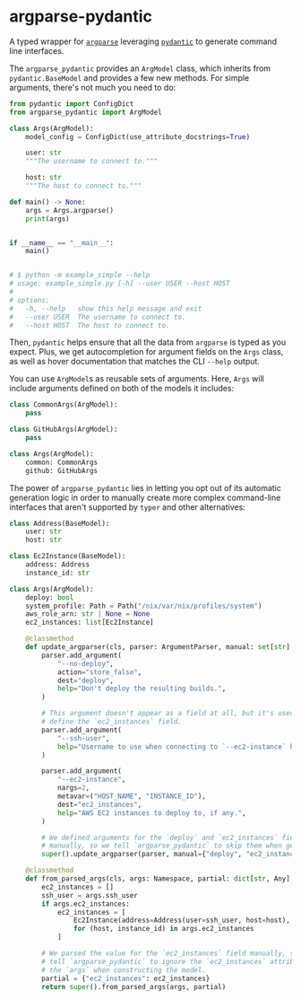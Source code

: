 # argparse-pydantic

A typed wrapper for [`argparse`][argparse] leveraging [`pydantic`][pydantic] to
generate command line interfaces.

The `argparse_pydantic` provides an `ArgModel` class, which inherits from
`pydantic.BaseModel` and provides a few new methods. For simple arguments,
there's not much you need to do:

```python
from pydantic import ConfigDict
from argparse_pydantic import ArgModel

class Args(ArgModel):
    model_config = ConfigDict(use_attribute_docstrings=True)

    user: str
    """The username to connect to."""

    host: str
    """The host to connect to."""

def main() -> None:
    args = Args.argparse()
    print(args)


if __name__ == "__main__":
    main()


# $ python -m example_simple --help
# usage: example_simple.py [-h] --user USER --host HOST
# 
# options:
#   -h, --help   show this help message and exit
#   --user USER  The username to connect to.
#   --host HOST  The host to connect to.
```

Then, `pydantic` helps ensure that all the data from `argparse` is typed as you
expect. Plus, we get autocompletion for argument fields on the `Args` class, as
well as hover documentation that matches the CLI `--help` output.

You can use `ArgModel`s as reusable sets of arguments. Here, `Args` will
include arguments defined on both of the models it includes:

```python
class CommonArgs(ArgModel):
    pass

class GitHubArgs(ArgModel):
    pass

class Args(ArgModel):
    common: CommonArgs
    github: GitHubArgs
```

The power of `argparse_pydantic` lies in letting you opt out of its automatic
generation logic in order to manually create more complex command-line
interfaces that aren't supported by `typer` and other alternatives:

```python
class Address(BaseModel):
    user: str
    host: str

class Ec2Instance(BaseModel):
    address: Address
    instance_id: str

class Args(ArgModel):
    deploy: bool
    system_profile: Path = Path("/nix/var/nix/profiles/system")
    aws_role_arn: str | None = None
    ec2_instances: list[Ec2Instance]

    @classmethod
    def update_argparser(cls, parser: ArgumentParser, manual: set[str] | None = None) -> None:
        parser.add_argument(
            "--no-deploy",
            action="store_false",
            dest="deploy",
            help="Don't deploy the resulting builds.",
        )

        # This argument doesn't appear as a field at all, but it's used to help
        # define the `ec2_instances` field.
        parser.add_argument(
            "--ssh-user",
            help="Username to use when connecting to `--ec2-instance` hosts via SSH.",
        )

        parser.add_argument(
            "--ec2-instance",
            nargs=2,
            metavar=("HOST_NAME", "INSTANCE_ID"),
            dest="ec2_instances",
            help="AWS EC2 instances to deploy to, if any.",
        )

        # We defined arguments for the `deploy` and `ec2_instances` fields
        # manually, so we tell `argparse_pydantic` to skip them when generating the CLI.
        super().update_argparser(parser, manual={"deploy", "ec2_instances"})

    @classmethod
    def from_parsed_args(cls, args: Namespace, partial: dict[str, Any] | None = None) -> Self:
        ec2_instances = []
        ssh_user = args.ssh_user
        if args.ec2_instances:
            ec2_instances = [
                Ec2Instance(address=Address(user=ssh_user, host=host), instance_id=instance_id)
                for (host, instance_id) in args.ec2_instances
            ]

        # We parsed the value for the `ec2_instances` field manually, so we
        # tell `argparse_pydantic` to ignore the `ec2_instances` attribute on
        # the `args` when constructing the model.
        partial = {"ec2_instances": ec2_instances}
        return super().from_parsed_args(args, partial)
```

[argparse]: https://docs.python.org/3/library/argparse.html
[pydantic]: https://docs.pydantic.dev/latest/
